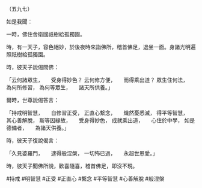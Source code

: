 （五九七）

如是我聞：

一時，佛住舍衛國祇樹給孤獨園。

時，有一天子，容色絕妙，於後夜時來詣佛所，稽首佛足，退坐一面。身諸光明遍照祇樹給孤獨園。

時，彼天子說偈問佛：

「云何諸眾生，　　受身得妙色？
云何修方便，　　而得乘出道？
眾生住何法，　　為何所修習，
為何等眾生，　　諸天所供養。」

爾時，世尊說偈答言：

「持戒明智慧，　　自修習正受，
正直心繫念，　　熾然憂悉滅，
得平等智慧，　　其心善解脫，
斯等因緣故，　　受身得妙色，
成就乘出道，　　心住於中學，
如是德備者，　　為諸天供養。」

時，彼天子復說偈言：

「久見婆羅門，　　逮得般涅槃，
一切怖已過，　　永超世恩愛。」

時，彼天子聞佛所說，歡喜隨喜，稽首佛足，即沒不現。



#持戒
#明智慧
#正受
#正直心
#繫念
#平等智慧
#心善解脫
#般涅槃
